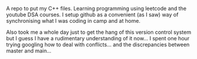 A repo to put my C++ files. Learning programming using leetcode and the youtube DSA courses. I setup github as a convenient (as I saw) way of synchronising what I was coding in camp and at home.

Also took me a whole day just to get the hang of this version control system but I guess I have a rudimentary understanding of it now... I spent one hour trying googling how to deal with conflicts... and the discrepancies between master and main...
